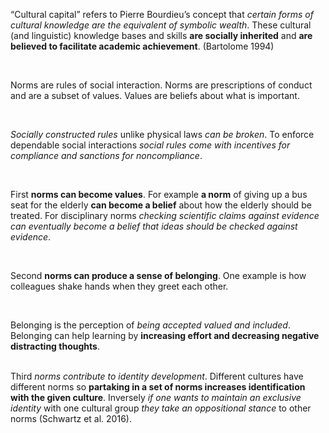 <p><span style=font-weight: 400;>“</span><span style=font-weight: 400;>Cultural capital</span><span style=font-weight: 400;>” refers to Pierre Bourdieu’s concept that </span><i><span style=font-weight: 400;>certain forms of cultural knowledge are the equivalent of symbolic wealth</span></i><span style=font-weight: 400;>. These cultural (and linguistic) knowledge bases and skills </span><strong>are socially inherited</strong><span style=font-weight: 400;> and </span><strong>are believed to facilitate academic achievement</strong><span style=font-weight: 400;>. (Bartolome 1994)</span></p>  <p> </p>  <p><span style=font-weight: 400;>Norms</span><span style=font-weight: 400;> are rules of social interaction. Norms are prescriptions of conduct and are a subset of values. </span><span style=font-weight: 400;>Values</span><span style=font-weight: 400;> are beliefs about what is important. </span></p>  <p> </p>  <p><i><span style=font-weight: 400;>Socially constructed rules</span></i><span style=font-weight: 400;> unlike physical laws </span><i><span style=font-weight: 400;>can be broken</span></i><span style=font-weight: 400;>. To enforce dependable social interactions </span><i><span style=font-weight: 400;>social rules come with incentives for compliance and sanctions for noncompliance</span></i><span style=font-weight: 400;>. </span></p>  <p> </p>  <p><span style=font-weight: 400;>First </span><strong>norms can become values</strong><span style=font-weight: 400;>. For example </span><strong>a norm</strong><span style=font-weight: 400;> of giving up a bus seat for the elderly </span><strong>can become a belief</strong><span style=font-weight: 400;> about how the elderly should be treated. For disciplinary norms </span><i><span style=font-weight: 400;>checking scientific claims against evidence can eventually become a belief that ideas should be checked against evidence</span></i><span style=font-weight: 400;>. </span></p>  <p> </p>  <p><span style=font-weight: 400;>Second </span><strong>norms can produce a sense of belonging</strong><span style=font-weight: 400;>. One example is how colleagues shake hands when they greet each other.</span></p>  <p> </p>  <p><span style=font-weight: 400;>Belonging</span><span style=font-weight: 400;> is the perception of </span><i><span style=font-weight: 400;>being accepted valued and included</span></i><span style=font-weight: 400;>. Belonging can help learning by </span><strong>increasing effort and decreasing negative distracting thoughts</strong><span style=font-weight: 400;>. </span></p>  <p><br><span style=font-weight: 400;>Third </span><i><span style=font-weight: 400;>norms contribute to identity development</span></i><span style=font-weight: 400;>. Different cultures have different norms so </span><strong>partaking in a set of norms increases identification with the given culture</strong><span style=font-weight: 400;>. Inversely </span><i><span style=font-weight: 400;>if one wants to maintain an exclusive identity</span></i><span style=font-weight: 400;> with one cultural group </span><i><span style=font-weight: 400;>they take an oppositional stance</span></i><span style=font-weight: 400;> to other norms (Schwartz et al. 2016).</span></p>